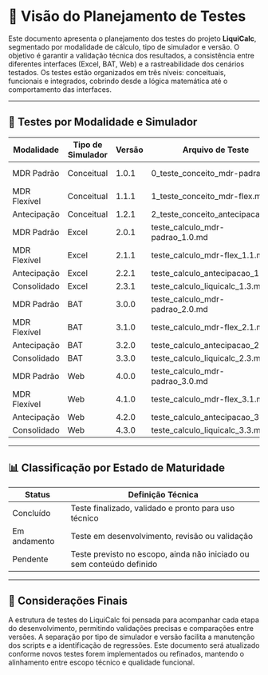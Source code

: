# 📌 Visão do Planejamento de Testes

Este documento apresenta o planejamento dos testes do projeto **LiquiCalc**, segmentado por modalidade de cálculo, tipo de simulador e versão. O objetivo é garantir a validação técnica dos resultados, a consistência entre diferentes interfaces (Excel, BAT, Web) e a rastreabilidade dos cenários testados. Os testes estão organizados em três níveis: conceituais, funcionais e integrados, cobrindo desde a lógica matemática até o comportamento das interfaces.

---

## 🧪 Testes por Modalidade e Simulador

| Modalidade             | Tipo de Simulador | Versão | Arquivo de Teste                              | Status        |
|------------------------|-------------------|--------|-----------------------------------------------|---------------|
| MDR Padrão             | Conceitual        | 1.0.1      | 0_teste_conceito_mdr-padrao.md                | Em andamento  |
| MDR Flexível           | Conceitual        | 1.1.1      | 1_teste_conceito_mdr-flex.md                  | Pendente      |
| Antecipação            | Conceitual        | 1.2.1      | 2_teste_conceito_antecipacao.md               | Pendente      |
| MDR Padrão             | Excel             | 2.0.1      | teste_calculo_mdr-padrao_1.0.md               | Pendente      |
| MDR Flexível           | Excel             | 2.1.1      | teste_calculo_mdr-flex_1.1.md                 | Pendente      |
| Antecipação            | Excel             | 2.2.1      | teste_calculo_antecipacao_1.2.md              | Pendente      |
| Consolidado            | Excel             | 2.3.1      | teste_calculo_liquicalc_1.3.md                | Pendente      |
| MDR Padrão             | BAT               | 3.0.0      | teste_calculo_mdr-padrao_2.0.md               | Pendente      |
| MDR Flexível           | BAT               | 3.1.0      | teste_calculo_mdr-flex_2.1.md                 | Pendente      |
| Antecipação            | BAT               | 3.2.0      | teste_calculo_antecipacao_2.2.md              | Pendente      |
| Consolidado            | BAT               | 3.3.0      | teste_calculo_liquicalc_2.3.md                | Pendente      |
| MDR Padrão             | Web               | 4.0.0      | teste_calculo_mdr-padrao_3.0.md               | Pendente      |
| MDR Flexível           | Web               | 4.1.0      | teste_calculo_mdr-flex_3.1.md                 | Pendente      |
| Antecipação            | Web               | 4.2.0      | teste_calculo_antecipacao_3.2.md              | Pendente      |
| Consolidado            | Web               | 4.3.0      | teste_calculo_liquicalc_3.3.md                | Pendente      |

---

## 📊 Classificação por Estado de Maturidade

| Status        | Definição Técnica                                                                 |
|---------------|-----------------------------------------------------------------------------------|
| Concluído     | Teste finalizado, validado e pronto para uso técnico                              |
| Em andamento  | Teste em desenvolvimento, revisão ou validação                                    |
| Pendente      | Teste previsto no escopo, ainda não iniciado ou sem conteúdo definido             |

---

## 📎 Considerações Finais

A estrutura de testes do LiquiCalc foi pensada para acompanhar cada etapa do desenvolvimento, permitindo validações precisas e comparações entre versões. A separação por tipo de simulador e versão facilita a manutenção dos scripts e a identificação de regressões. Este documento será atualizado conforme novos testes forem implementados ou refinados, mantendo o alinhamento entre escopo técnico e qualidade funcional.
